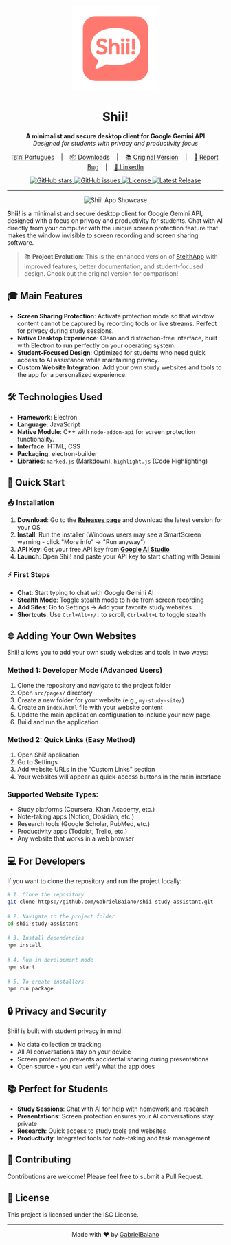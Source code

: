 <p align="center">
  <img src="https://github.com/GabrielBaiano/shii-study-assistant/blob/main/build/icon-256.png?raw=true" alt="Shii! App Logo" width="200"/>
</p>

<h1 align="center">Shii!</h1>

<p align="center">
  <strong>A minimalist and secure desktop client for Google Gemini API</strong><br>
  <em>Designed for students with privacy and productivity focus</em>
</p>

<p align="center">
  <a href="/README.pt.md" target="_blank">🇧🇷 Português</a>
  &nbsp;&nbsp;&nbsp;|&nbsp;&nbsp;&nbsp;
  <a href="https://github.com/GabrielBaiano/shii-study-assistant/releases" target="_blank">📦 Downloads</a>
  &nbsp;&nbsp;&nbsp;|&nbsp;&nbsp;&nbsp;
  <a href="https://github.com/GabrielBaiano/stelthapp_test" target="_blank">📚 Original Version</a>
  &nbsp;&nbsp;&nbsp;|&nbsp;&nbsp;&nbsp;
  <a href="https://github.com/GabrielBaiano/shii-study-assistant/issues/new?title=Suggestion%20or%20Bug%20in%20Shii!&body=**Describe%20your%20idea%20or%20problem%20here:**%0A%0A%0A**Steps%20to%20reproduce%20(if%20it's%20a%20bug):**%0A1.%20...%0A2.%20...%0A%0A**Any%20other%20relevant%20information?**%0A" target="_blank">🐛 Report Bug</a>
  &nbsp;&nbsp;&nbsp;|&nbsp;&nbsp;&nbsp;
  <a href="https://www.linkedin.com/in/gabriel-nascimento-gama-5b0b30185/" target="_blank">💼 LinkedIn</a>
</p>

<p align="center">
  <a href="https://github.com/GabrielBaiano/shii-study-assistant/stargazers">
    <img src="https://img.shields.io/github/stars/GabrielBaiano/shii-study-assistant?style=social" alt="GitHub stars">
  </a>
  <a href="https://github.com/GabrielBaiano/shii-study-assistant/issues">
    <img src="https://img.shields.io/github/issues/GabrielBaiano/shii-study-assistant" alt="GitHub issues">
  </a>
  <a href="https://github.com/GabrielBaiano/shii-study-assistant/blob/main/LICENSE">
    <img src="https://img.shields.io/github/license/GabrielBaiano/shii-study-assistant" alt="License">
  </a>
  <a href="https://github.com/GabrielBaiano/shii-study-assistant/releases">
    <img src="https://img.shields.io/github/v/release/GabrielBaiano/shii-study-assistant" alt="Latest Release">
  </a>
</p>

---

<p align="center">
  <img src="https://i.imgur.com/your-showcase-image.gif" alt="Shii! App Showcase"/>
</p>

**Shii!** is a minimalist and secure desktop client for Google Gemini API, designed with a focus on privacy and productivity for students. Chat with AI directly from your computer with the unique screen protection feature that makes the window invisible to screen recording and screen sharing software.

> 📚 **Project Evolution**: This is the enhanced version of [StelthApp](https://github.com/GabrielBaiano/stelthapp_test) with improved features, better documentation, and student-focused design. Check out the original version for comparison!

## 🎓 Main Features

* **Screen Sharing Protection**: Activate protection mode so that window content cannot be captured by recording tools or live streams. Perfect for privacy during study sessions.
* **Native Desktop Experience**: Clean and distraction-free interface, built with Electron to run perfectly on your operating system.
* **Student-Focused Design**: Optimized for students who need quick access to AI assistance while maintaining privacy.
* **Custom Website Integration**: Add your own study websites and tools to the app for a personalized experience.

## 🛠️ Technologies Used

* **Framework**: Electron
* **Language**: JavaScript
* **Native Module**: C++ with `node-addon-api` for screen protection functionality.
* **Interface**: HTML, CSS
* **Packaging**: electron-builder
* **Libraries**: `marked.js` (Markdown), `highlight.js` (Code Highlighting)

## 🚀 Quick Start

### 📥 Installation

1. **Download**: Go to the **[Releases page](https://github.com/GabrielBaiano/shii-study-assistant/releases)** and download the latest version for your OS
2. **Install**: Run the installer (Windows users may see a SmartScreen warning - click "More info" → "Run anyway")
3. **API Key**: Get your free API key from **[Google AI Studio](https://aistudio.google.com/)**
4. **Launch**: Open Shii! and paste your API key to start chatting with Gemini

### ⚡ First Steps

- **Chat**: Start typing to chat with Google Gemini AI
- **Stealth Mode**: Toggle stealth mode to hide from screen recording
- **Add Sites**: Go to Settings → Add your favorite study websites
- **Shortcuts**: Use `Ctrl+Alt+↑/↓` to scroll, `Ctrl+Alt+L` to toggle stealth

## 🌐 Adding Your Own Websites

Shii! allows you to add your own study websites and tools in two ways:

### Method 1: Developer Mode (Advanced Users)

1. Clone the repository and navigate to the project folder
2. Open `src/pages/` directory
3. Create a new folder for your website (e.g., `my-study-site/`)
4. Create an `index.html` file with your website content
5. Update the main application configuration to include your new page
6. Build and run the application

### Method 2: Quick Links (Easy Method)

1. Open Shii! application
2. Go to Settings
3. Add website URLs in the "Custom Links" section
4. Your websites will appear as quick-access buttons in the main interface

### Supported Website Types:
- Study platforms (Coursera, Khan Academy, etc.)
- Note-taking apps (Notion, Obsidian, etc.)
- Research tools (Google Scholar, PubMed, etc.)
- Productivity apps (Todoist, Trello, etc.)
- Any website that works in a web browser

## 💻 For Developers

If you want to clone the repository and run the project locally:

```bash
# 1. Clone the repository
git clone https://github.com/GabrielBaiano/shii-study-assistant.git

# 2. Navigate to the project folder
cd shii-study-assistant

# 3. Install dependencies
npm install

# 4. Run in development mode
npm start

# 5. To create installers
npm run package
```

## 🔒 Privacy and Security

Shii! is built with student privacy in mind:
- No data collection or tracking
- All AI conversations stay on your device
- Screen protection prevents accidental sharing during presentations
- Open source - you can verify what the app does

## 📚 Perfect for Students

- **Study Sessions**: Chat with AI for help with homework and research
- **Presentations**: Screen protection ensures your AI conversations stay private
- **Research**: Quick access to study tools and websites
- **Productivity**: Integrated tools for note-taking and task management

## 🤝 Contributing

Contributions are welcome! Please feel free to submit a Pull Request.

## 📄 License

This project is licensed under the ISC License.

---

<p align="center">
  Made with ❤️ by <a href="https://github.com/GabrielBaiano" target="_blank">GabrielBaiano</a>
</p>

